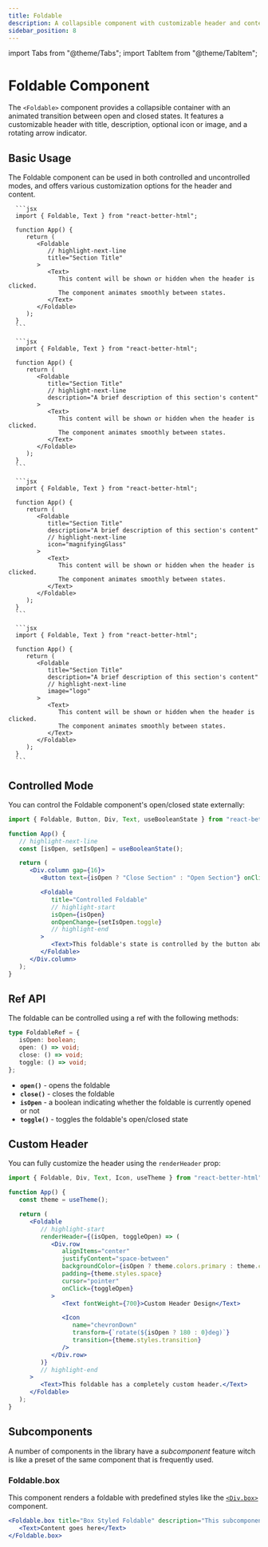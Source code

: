 ```yaml
---
title: Foldable
description: A collapsible component with customizable header and content
sidebar_position: 8
---
```


import Tabs from "@theme/Tabs";
import TabItem from "@theme/TabItem";

# Foldable Component

The `<Foldable>` component provides a collapsible container with an animated transition between open and closed states. It features a customizable header with title, description, optional icon or image, and a rotating arrow indicator.

## Basic Usage

The Foldable component can be used in both controlled and uncontrolled modes, and offers various customization options for the header and content.

<Tabs>
   <TabItem value="basic" label="Basic" default>

      ```jsx
      import { Foldable, Text } from "react-better-html";

      function App() {
         return (
            <Foldable
               // highlight-next-line
               title="Section Title"
            >
               <Text>
                  This content will be shown or hidden when the header is clicked.
                  The component animates smoothly between states.
               </Text>
            </Foldable>
         );
      }
      ```

   </TabItem>

   <TabItem value="withDescription" label="With Description">

      ```jsx
      import { Foldable, Text } from "react-better-html";

      function App() {
         return (
            <Foldable
               title="Section Title"
               // highlight-next-line
               description="A brief description of this section's content"
            >
               <Text>
                  This content will be shown or hidden when the header is clicked.
                  The component animates smoothly between states.
               </Text>
            </Foldable>
         );
      }
      ```

   </TabItem>

   <TabItem value="withIcon" label="With Icon">

      ```jsx
      import { Foldable, Text } from "react-better-html";

      function App() {
         return (
            <Foldable
               title="Section Title"
               description="A brief description of this section's content"
               // highlight-next-line
               icon="magnifyingGlass"
            >
               <Text>
                  This content will be shown or hidden when the header is clicked.
                  The component animates smoothly between states.
               </Text>
            </Foldable>
         );
      }
      ```

   </TabItem>

   <TabItem value="withImage" label="With Image">

      ```jsx
      import { Foldable, Text } from "react-better-html";

      function App() {
         return (
            <Foldable
               title="Section Title"
               description="A brief description of this section's content"
               // highlight-next-line
               image="logo"
            >
               <Text>
                  This content will be shown or hidden when the header is clicked.
                  The component animates smoothly between states.
               </Text>
            </Foldable>
         );
      }
      ```

   </TabItem>
</Tabs>

## Controlled Mode

You can control the Foldable component's open/closed state externally:

```jsx
import { Foldable, Button, Div, Text, useBooleanState } from "react-better-html";

function App() {
   // highlight-next-line
   const [isOpen, setIsOpen] = useBooleanState();

   return (
      <Div.column gap={16}>
         <Button text={isOpen ? "Close Section" : "Open Section"} onClick={setIsOpen.toggle} />

         <Foldable
            title="Controlled Foldable"
            // highlight-start
            isOpen={isOpen}
            onOpenChange={setIsOpen.toggle}
            // highlight-end
         >
            <Text>This foldable's state is controlled by the button above.</Text>
         </Foldable>
      </Div.column>
   );
}
```

## Ref API

The foldable can be controlled using a ref with the following methods:

```typescript
type FoldableRef = {
   isOpen: boolean;
   open: () => void;
   close: () => void;
   toggle: () => void;
};
```

-  **`open()`** - opens the foldable
-  **`close()`** - closes the foldable
-  **`isOpen`** - a boolean indicating whether the foldable is currently opened or not
-  **`toggle()`** - toggles the foldable's open/closed state

## Custom Header

You can fully customize the header using the `renderHeader` prop:

```jsx
import { Foldable, Div, Text, Icon, useTheme } from "react-better-html";

function App() {
   const theme = useTheme();

   return (
      <Foldable
         // highlight-start
         renderHeader={(isOpen, toggleOpen) => (
            <Div.row
               alignItems="center"
               justifyContent="space-between"
               backgroundColor={isOpen ? theme.colors.primary : theme.colors.backgroundContent}
               padding={theme.styles.space}
               cursor="pointer"
               onClick={toggleOpen}
            >
               <Text fontWeight={700}>Custom Header Design</Text>

               <Icon
                  name="chevronDown"
                  transform={`rotate(${isOpen ? 180 : 0}deg)`}
                  transition={theme.styles.transition}
               />
            </Div.row>
         )}
         // highlight-end
      >
         <Text>This foldable has a completely custom header.</Text>
      </Foldable>
   );
}
```

## Subcomponents

A number of components in the library have a _subcomponent_ feature witch is like a preset of the same component that is frequently used.

### Foldable.box

This component renders a foldable with predefined styles like the [`<Div.box>`](./div#divbox) component.

```jsx
<Foldable.box title="Box Styled Foldable" description="This subcomponent has a predefined style">
   <Text>Content goes here</Text>
</Foldable.box>
```
